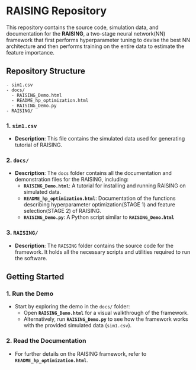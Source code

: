 
# RAISING Repository

This repository contains the source code, simulation data, and documentation for the **RAISING**, a two-stage neural network(NN) framework that first performs hyperparameter tuning to devise the best NN architecture and then performs training on the entire data to estimate the feature importance.

## Repository Structure

```plaintext
- sim1.csv
- docs/
  - RAISING_Demo.html
  - README_hp_optimization.html
  - RAISING_Demo.py
- RAISING/
```

### 1. `sim1.csv`
- **Description**: This file contains the simulated data used for generating tutorial of RAISING.

### 2. `docs/`
- **Description**: The `docs` folder contains all the documentation and demonstration files for the RAISING, including:
  - **`RAISING_Demo.html`**: A tutorial for installing and running RAISING on simulated data.
  - **`README_hp_optimization.html`**: Documentation of the functions describing hyperparameter optimization(STAGE 1) and feature selection(STAGE 2) of RAISING.
  - **`RAISING_Demo.py`**: A Python script similar to **`RAISING_Demo.html`**

### 3. `RAISING/`
- **Description**: The `RAISING` folder contains the source code for the framework. It holds all the necessary scripts and utilities required to run the software.

## Getting Started

### 1. Run the Demo
- Start by exploring the demo in the `docs/` folder:
  - Open **`RAISING_Demo.html`** for a visual walkthrough of the framework.
  - Alternatively, run **`RAISING_Demo.py`** to see how the framework works with the provided simulated data (`sim1.csv`).

### 2. Read the Documentation
- For further details on the RAISING framework, refer to **`README_hp_optimization.html`**.

